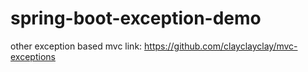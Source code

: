 # spring-boot-exception-demo
other exception based mvc link: https://github.com/clayclayclay/mvc-exceptions
